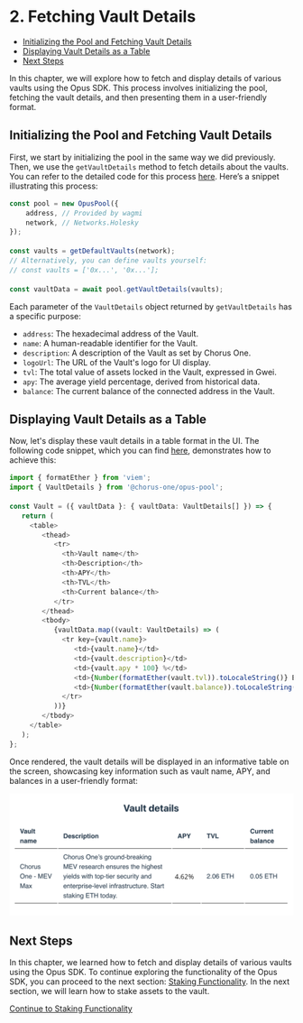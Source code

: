 # 2. Fetching Vault Details

-   [Initializing the Pool and Fetching Vault Details](#initializing-the-pool-and-fetching-vault-details)
-   [Displaying Vault Details as a Table](#displaying-vault-details-as-a-table)
-   [Next Steps](#next-steps)

In this chapter, we will explore how to fetch and display details of various vaults using the Opus SDK. This process involves initializing the pool, fetching the vault details, and then presenting them in a user-friendly format.

## Initializing the Pool and Fetching Vault Details

First, we start by initializing the pool in the same way we did previously. Then, we use the `getVaultDetails` method to fetch details about the vaults. You can refer to the detailed code for this process [here][get-vault-details-usage]. Here’s a snippet illustrating this process:

```typescript
const pool = new OpusPool({
    address, // Provided by wagmi
    network, // Networks.Holesky
});

const vaults = getDefaultVaults(network);
// Alternatively, you can define vaults yourself:
// const vaults = ['0x...', '0x...'];

const vaultData = await pool.getVaultDetails(vaults);
```

Each parameter of the `VaultDetails` object returned by `getVaultDetails` has a specific purpose:

-   `address`: The hexadecimal address of the Vault.
-   `name`: A human-readable identifier for the Vault.
-   `description`: A description of the Vault as set by Chorus One.
-   `logoUrl`: The URL of the Vault's logo for UI display.
-   `tvl`: The total value of assets locked in the Vault, expressed in Gwei.
-   `apy`: The average yield percentage, derived from historical data.
-   `balance`: The current balance of the connected address in the Vault.

## Displaying Vault Details as a Table

Now, let's display these vault details in a table format in the UI. The following code snippet, which you can find [here][get-vault-details-ui], demonstrates how to achieve this:

```typescript
import { formatEther } from 'viem';
import { VaultDetails } from '@chorus-one/opus-pool';

const Vault = ({ vaultData }: { vaultData: VaultDetails[] }) => {
   return (
     <table>
        <thead>
           <tr>
             <th>Vault name</th>
             <th>Description</th>
             <th>APY</th>
             <th>TVL</th>
             <th>Current balance</th>
           </tr>
        </thead>
        <tbody>
           {vaultData.map((vault: VaultDetails) => (
             <tr key={vault.name}>
                <td>{vault.name}</td>
                <td>{vault.description}</td>
                <td>{vault.apy * 100} %</td>
                <td>{Number(formatEther(vault.tvl)).toLocaleString()} ETH</td>
                <td>{Number(formatEther(vault.balance)).toLocaleString()} ETH</td>
             </tr>
           ))}
        </tbody>
     </table>
   );
};
```

Once rendered, the vault details will be displayed in an informative table on the screen, showcasing key information such as vault name, APY, and balances in a user-friendly format:

![Vault details](../media/vaultDetails.png)

## Next Steps

In this chapter, we learned how to fetch and display details of various vaults using the Opus SDK. To continue exploring the functionality of the Opus SDK, you can proceed to the next section: [Staking Functionality][stake]. In the next section, we will learn how to stake assets to the vault.

[Continue to Staking Functionality][stake]

[get-vault-details-usage]: https://github.com/ChorusOne/opus-pool-demo/blob/master/src/hooks/useVaultDetails.ts#L21
[get-vault-details-ui]: https://github.com/ChorusOne/opus-pool-demo/blob/master/src/components/Vault.tsx#L35
[stake]: ./3-stake.md
